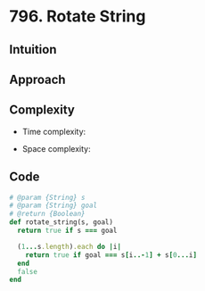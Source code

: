 # 796. Rotate String

## Intuition

## Approach
<!-- Describe your approach to solving the problem. -->

## Complexity

- Time complexity:
<!-- Add your time complexity here, e.g. $$O(n)$$ -->

- Space complexity:
<!-- Add your space complexity here, e.g. $$O(n)$$ -->

## Code

```ruby
# @param {String} s
# @param {String} goal
# @return {Boolean}
def rotate_string(s, goal)
  return true if s === goal

  (1...s.length).each do |i|
    return true if goal === s[i..-1] + s[0...i]
  end
  false
end
```
